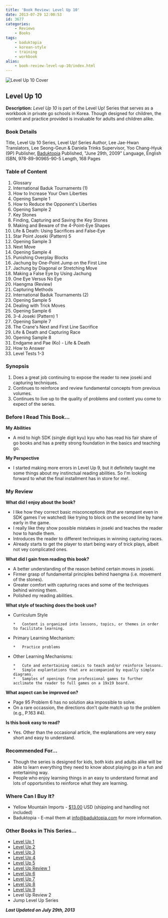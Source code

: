 ```yaml
---
title: 'Book Review: Level Up 10'
date: 2013-07-29 12:00:53
id: 3677
categories:
	- Reviews
	- Books
tags:
	- baduktopia
	- korean-style
	- training
	- workbook
alias:
	- book-review-level-up-10/index.html
---
```


![Level Up 10 Cover](/images/2013/07/levelup10cover.jpg)

## Level Up 10

**Description:** _Level Up 10_ is part of the Level Up! Series that serves as a workbook in private go schools in Korea. Though designed for children, the content and practice provided is invaluable for adults and children alike.

<!--more-->

### Book Details

Title, Level Up 10
Series, Level Up! Series
Author, Lee Jae-Hwan
Translators, Lee Seong-Geun &amp; Daniela Trinks
Supervisor, Yoo Chang-Hyuk (9P)
Publisher, [Baduktopia](http://www.baduktopia.com)
Published, "June 29th, 2009"
Language, English
ISBN, 978-89-90965-90-5
Length, 168 Pages

### Table of Content

1.  Glossary
2.  International Baduk Tournaments (1)
3.  How to Increase Your Own Liberties
4.  Opening Sample 1
5.  How to Reduce the Opponent's Liberties
6.  Opening Sample 2
7.  Key Stones
8.  Finding, Capturing and Saving the Key Stones
9.  Making and Beware of the 4-Point-Eye Shapes
10.  Life &amp; Death: Using Sacrifices and False-Eye
11.  Star Point Joseki (Pattern) 5
12.  Opening Sample 3
13.  Next Move
14.  Opening Sample 4
15.  Punishing Overplay Blocks
16.  Jachung by One-Point Jump on the First Line
17.  Jachung by Diagonal or Stretching Move
18.  Making a False Eye by Using Jachung
19.  One Eye Versus No Eye
20.  Haengma (Review)
21.  Capturing Methods
22.  International Baduk Tournaments (2)
23.  Opening Sample 5
24.  Dealing with Trick Moves
25.  Opening Sample 6
26.  3-4 Joseki (Pattern) 1
27.  Opening Sample 7
28.  The Crane's Next and First Line Sacrifice
29.  Life &amp; Death and Capturing Race
30.  Opening Sample 8
31.  Endgame and Pae (Ko) - Life &amp; Death
32.  How to Answer
33.  Level Tests 1-3

### Synopsis

1.  Does a great job continuing to expose the reader to new joseki and capturing techniques.
2.  Continues to reinforce and review fundamental concepts from previous volumes.
3.  Continues to live up to the quality of problems and content you come to expect of the series.

### Before I Read This Book...

**My Abilities**

*   A mid to high SDK (single digit kyu) kyu who has read his fair share of go books and has a pretty strong foundation in the basics and teaching go.

**My Perspective**

*   I started making more errors in Level Up 9, but it definitely taught me some things about my instinctual reading abilities. So I'm looking forward to what the final installment has in store for me!.

### My Review

**What did I enjoy about the book?**

*   I like how they correct basic misconceptions (that are rampant even in SDK games I've watched) like trying to block on the second line by hane early in the game.
*   I really like they show possible mistakes in joseki and teaches the reader how to handle them.
*   Introduces the reader to different techniques in winning capturing races.
*   Already starts to get the player to start being wary of trick plays, albeit not vey complicated ones.

**What did I gain from reading this book?**

*   A better understanding of the reason behind certain moves in joseki.
*   Firmer grasp of fundamental principles behind haengma (i.e. movement of the stones).
*   Greater comfort with capturing races and some of the techniques behind winning them.
*   Polished my reading abilities.

**What style of teaching does the book use?**

*   Curriculum Style

		*   Content is organized into lessons, topics, or themes in order to facilitate learning.

*   Primary Learning Mechanism:

		*   Practice problems

*   Other Learning Mechanisms:

		*   Cute and entertaining comics to teach and/or reinforce lessons.
		*   Simple explantations that are accompanied by equally simple diagrams.
		*   Samples of openings from professional games to further acclimate the reader to full games on a 19x19 board.

**What aspect can be improved on?**

*   Page 95 Problem 6 has no solution aka impossible to solve.
*   On a rare occassion, the directions don't quite match up to the problem (e.g., P.163 #4).

**Is this book easy to read?**

*   Yes. Other than the occasional article, the explanations are very easy short and easy to understand.

### Recommended For...

*   Though the series is designed for kids, both kids and adults alike will be able to learn everything they need to know about playing go in a fun and entertaining way.
*   People who enjoy learning things in an easy to understand format and lots of opportunities to reinforce what they are learning.

### Where Can I Buy It?

*   Yellow Mountain Imports - [$13.00](https://www.ymimports.com/p-796-level-up-10-12-10-kyu.aspx "Yellow Mountain Imports Purchase Link") USD (shipping and handling not included)
*   Baduktopia - E-mail them at info@baduktopia.com for more information.

### Other Books in This Series...

*   [Level Up 1](http://www.bengozen.com/book-review-level-up-1/ "Book Review: Level Up 1")
*   [Level Up 2](http://www.bengozen.com/book-review-level-up-vol-2/ "Book Review: Level Up 2")
*   [Level Up 3](http://www.bengozen.com/book-review-level-up-3/ "Book Review: Level Up 3")
*   [Level Up 4](http://www.bengozen.com/book-review-level-up-4/ "Book Review: Level Up 4")
*   [Level Up 5](http://www.bengozen.com/book-review-level-up-5/ "Book Review: Level Up 5")
*   [Level Up Review 1](http://www.bengozen.com/book-review-level-up-review-1/ "Book Review: Level Up Review 1")
*   [Level Up 6](http://www.bengozen.com/book-review-level-up-6/ "Book Review: Level Up 6")
*   [Level Up 7](http://www.bengozen.com/book-review-level-up-7/ "Book Review: Level Up 7")
*   [Level Up 8](http://www.bengozen.com/book-review-level-up-8/ "Book Review: Level Up 8")
*   [Level Up 9](http://www.bengozen.com/book-review-level-up-9/ "Book Review: Level Up 9")
*   Level Up Review 2
*   Jump Level Up Series

_**Last Updated on July 29th, 2013**_
